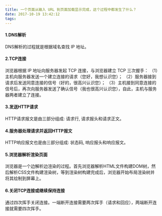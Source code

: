 ```yaml
---
title: 一个页面从输入 URL 到页面加载显示完成，这个过程中都发生了什么？
date: 2017-10-19 13:42:12
tags:
---
```


#### 1.DNS解析
   DNS解析的过程就是根据域名查找 IP 地址。 
    
#### 2.TCP连接
   浏览器根据 IP 地址向服务器发起 TCP 连接，与浏览器建立 TCP 三次握手：
（1）主机向服务器发送一个建立连接的请求（您好，我想认识您）；
（2）服务器接到请求后发送同意连接的信号（好的，很高兴认识您）；
（3）主机接到同意连接的信号后，再次向服务器发送了确认信号（我也很高兴认识您），自此，主机与服务器两者建立了连接。

#### 3.发送HTTP请求
   HTTP请求报文是由三部分组成: 请求行, 请求报头和请求正文。
   
#### 4.服务器处理请求并返回HTTP报文
   HTTP响应报文也是由三部分组成: 状态码, 响应报头和响应报文。
   
#### 5.浏览器解析渲染页面
   浏览器是一个边解析边渲染的过程。首先浏览器解析HTML文件构建DOM树，然后解析CSS文件构建渲染树，等到渲染树构建完成后，浏览器开始布局渲染树并将其绘制到屏幕上。
   
#### 6.关闭TCP连接或继续保持连接
   通过四次挥手关闭连接。一端断开连接需要两次挥手（请求和回应），两端断开连接就需要四次挥手。



